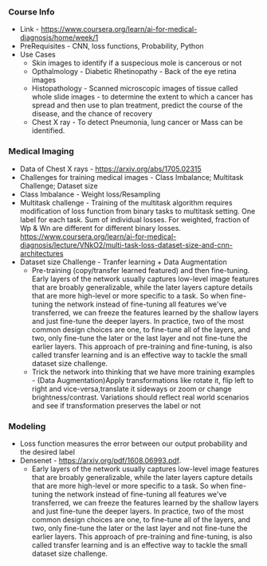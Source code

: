 ### Course Info
* Link - https://www.coursera.org/learn/ai-for-medical-diagnosis/home/week/1
* PreRequisites - CNN, loss functions, Probability, Python
* Use Cases
  * Skin images to identify if a suspecious mole is cancerous or not
  * Opthalmology - Diabetic Rhetinopathy - Back of the eye retina images
  * Histopathology - Scanned microscopic images of tissue called whole slide images - to determine the extent to which a cancer has spread and then use to plan treatment, predict the course of the disease, and the chance of recovery
  * Chest X ray - To detect Pneumonia, lung cancer or Mass can be identified. 

### Medical Imaging
* Data of Chest X rays - https://arxiv.org/abs/1705.02315
* Challenges for training medical images - Class Imbalance; Multitask Challenge; Dataset size
* Class Imbalance - Weight loss/Resampling
* Multitask challenge - Training of the multitask algorithm requires modification of loss function from binary tasks to multitask setting. One label for each task. Sum of individual losses. For weighted, fraction of Wp & Wn are different for different binary losses. https://www.coursera.org/learn/ai-for-medical-diagnosis/lecture/VNkO2/multi-task-loss-dataset-size-and-cnn-architectures
* Dataset size Challenge - Tranfer learning + Data Augmentation
  * Pre-training (copy/transfer learned featured) and then fine-tuning.  Early layers of the network usually captures low-level image features that are broably generalizable, while the later layers capture details that are more high-level or more specific to a task. So when fine-tuning the network instead of fine-tuning all features we've transferred, we can freeze the features learned by the shallow layers and just fine-tune the deeper layers. In practice, two of the most common design choices are one, to fine-tune all of the layers, and two, only fine-tune the later or the last layer and not fine-tune the earlier layers. This approach of pre-training and fine-tuning, is also called transfer learning and is an effective way to tackle the small dataset size challenge.
  * Trick the network into thinking that we have more training examples - (Data Augmentation)Apply transformations like rotate it, flip left to right and vice-versa,translate it sideways or zoom or change brightness/contrast. Variations should reflect real world scenarios and see if transformation preserves the label or not
  
  
 
 ### Modeling
 * Loss function measures the error between our output probability and the desired label
 * Densenet - https://arxiv.org/pdf/1608.06993.pdf. 
   * Early layers of the network usually captures low-level image features that are broably generalizable, while the later layers capture details that are more high-level or more specific to a task. So when fine-tuning the network instead of fine-tuning all features we've transferred, we can freeze the features learned by the shallow layers and just fine-tune the deeper layers. In practice, two of the most common design choices are one, to fine-tune all of the layers, and two, only fine-tune the later or the last layer and not fine-tune the earlier layers. This approach of pre-training and fine-tuning, is also called transfer learning and is an effective way to tackle the small dataset size challenge.
   
 
 
 
















